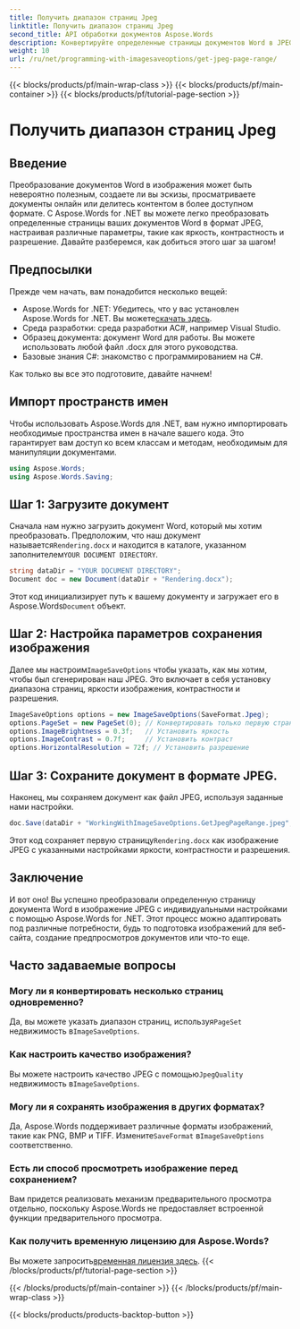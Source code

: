 ```yaml
---
title: Получить диапазон страниц Jpeg
linktitle: Получить диапазон страниц Jpeg
second_title: API обработки документов Aspose.Words
description: Конвертируйте определенные страницы документов Word в JPEG с пользовательскими настройками с помощью Aspose.Words для .NET. Узнайте, как настроить яркость, контрастность и разрешение шаг за шагом.
weight: 10
url: /ru/net/programming-with-imagesaveoptions/get-jpeg-page-range/
---
```


{{< blocks/products/pf/main-wrap-class >}}
{{< blocks/products/pf/main-container >}}
{{< blocks/products/pf/tutorial-page-section >}}

# Получить диапазон страниц Jpeg

## Введение

Преобразование документов Word в изображения может быть невероятно полезным, создаете ли вы эскизы, просматриваете документы онлайн или делитесь контентом в более доступном формате. С Aspose.Words for .NET вы можете легко преобразовать определенные страницы ваших документов Word в формат JPEG, настраивая различные параметры, такие как яркость, контрастность и разрешение. Давайте разберемся, как добиться этого шаг за шагом!

## Предпосылки

Прежде чем начать, вам понадобится несколько вещей:

-  Aspose.Words for .NET: Убедитесь, что у вас установлен Aspose.Words for .NET. Вы можете[скачать здесь](https://releases.aspose.com/words/net/).
- Среда разработки: среда разработки AC#, например Visual Studio.
- Образец документа: документ Word для работы. Вы можете использовать любой файл .docx для этого руководства.
- Базовые знания C#: знакомство с программированием на C#.

Как только вы все это подготовите, давайте начнем!

## Импорт пространств имен

Чтобы использовать Aspose.Words для .NET, вам нужно импортировать необходимые пространства имен в начале вашего кода. Это гарантирует вам доступ ко всем классам и методам, необходимым для манипуляции документами.

```csharp
using Aspose.Words;
using Aspose.Words.Saving;
```

## Шаг 1: Загрузите документ

Сначала нам нужно загрузить документ Word, который мы хотим преобразовать. Предположим, что наш документ называется`Rendering.docx` и находится в каталоге, указанном заполнителем`YOUR DOCUMENT DIRECTORY`.

```csharp
string dataDir = "YOUR DOCUMENT DIRECTORY";
Document doc = new Document(dataDir + "Rendering.docx");
```

 Этот код инициализирует путь к вашему документу и загружает его в Aspose.Words`Document` объект.

## Шаг 2: Настройка параметров сохранения изображения

 Далее мы настроим`ImageSaveOptions` чтобы указать, как мы хотим, чтобы был сгенерирован наш JPEG. Это включает в себя установку диапазона страниц, яркости изображения, контрастности и разрешения.

```csharp
ImageSaveOptions options = new ImageSaveOptions(SaveFormat.Jpeg);
options.PageSet = new PageSet(0); // Конвертировать только первую страницу
options.ImageBrightness = 0.3f;   // Установить яркость
options.ImageContrast = 0.7f;     // Установить контраст
options.HorizontalResolution = 72f; // Установить разрешение
```

## Шаг 3: Сохраните документ в формате JPEG.

Наконец, мы сохраняем документ как файл JPEG, используя заданные нами настройки.

```csharp
doc.Save(dataDir + "WorkingWithImageSaveOptions.GetJpegPageRange.jpeg", options);
```

 Этот код сохраняет первую страницу`Rendering.docx` как изображение JPEG с указанными настройками яркости, контрастности и разрешения.

## Заключение

И вот оно! Вы успешно преобразовали определенную страницу документа Word в изображение JPEG с индивидуальными настройками с помощью Aspose.Words for .NET. Этот процесс можно адаптировать под различные потребности, будь то подготовка изображений для веб-сайта, создание предпросмотров документов или что-то еще.

## Часто задаваемые вопросы

### Могу ли я конвертировать несколько страниц одновременно?
 Да, вы можете указать диапазон страниц, используя`PageSet` недвижимость в`ImageSaveOptions`.

### Как настроить качество изображения?
 Вы можете настроить качество JPEG с помощью`JpegQuality` недвижимость в`ImageSaveOptions`.

### Могу ли я сохранять изображения в других форматах?
 Да, Aspose.Words поддерживает различные форматы изображений, такие как PNG, BMP и TIFF. Измените`SaveFormat` в`ImageSaveOptions` соответственно.

### Есть ли способ просмотреть изображение перед сохранением?
Вам придется реализовать механизм предварительного просмотра отдельно, поскольку Aspose.Words не предоставляет встроенной функции предварительного просмотра.

### Как получить временную лицензию для Aspose.Words?
 Вы можете запросить[временная лицензия здесь](https://purchase.aspose.com/temporary-license/).
{{< /blocks/products/pf/tutorial-page-section >}}

{{< /blocks/products/pf/main-container >}}
{{< /blocks/products/pf/main-wrap-class >}}

{{< blocks/products/products-backtop-button >}}
